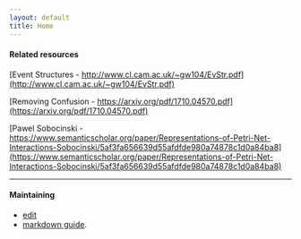 ```yaml
---
layout: default
title: Home
---
```


#### Related resources 
[Event Structures - http://www.cl.cam.ac.uk/~gw104/EvStr.pdf](http://www.cl.cam.ac.uk/~gw104/EvStr.pdf)

[Removing Confusion - https://arxiv.org/pdf/1710.04570.pdf](https://arxiv.org/pdf/1710.04570.pdf)

[Pawel Sobocinski - https://www.semanticscholar.org/paper/Representations-of-Petri-Net-Interactions-Sobocinski/5af3fa656639d55afdfde980a74878c1d0a84ba8](https://www.semanticscholar.org/paper/Representations-of-Petri-Net-Interactions-Sobocinski/5af3fa656639d55afdfde980a74878c1d0a84ba8)

----

#### Maintaining

- [edit](https://github.com/PetriNets/petrinets.github.io/edit/master/index.md)
- [markdown guide](https://guides.github.com/features/mastering-markdown/).

<script>
    // pnet1
    var states_pnet1 = [
        {label:'a', y:10, x:20},
        {label:'b', y:30, x:20},
        {label:'c', y:10, x:80},
        {label:'d', y:30, x:80},
        {label:'queue', y:20, x:50},
    ]

    var transitions_pnet1 = [
        {label: 'x', y: 20, x: 30,
            pre: {a: 1},
            post: { queue: 1, b: 1 }
        },
        {label: 'y', y: 20, x: 10,
            pre: {b: 1},
            post: {a: 1}
        },
        {label: 'w', y: 20, x: 70,
            pre: {queue: 1, d: 1},
            post: {c: 1}
        },
        {label: 'z', y: 20, x: 90,
            pre: {c: 1},
            post: {d: 1}}
    ];

    var marking_pnet1 = {a: 1, d: 1};
    // end pnet1    

    // pnet2
    var states_pnet2 = [
        {label:'a', y:60, x:20},
        {label:'b0', y:30, x:100},
        {label:'b1', y:90, x:100},
        {label:'d0', y:30, x:180},
        {label:'d1', y:90, x:180},
        {label:'c', y:60, x:260}
    ]

    var transitions_pnet2 = [
        {label: 'x', y: 60, x: 60,
            pre: {a: 1},
            post: { b0: 1, b1: 1 }
        },
        {label: 'z0', y: 30, x: 140,
            pre: {b0: 1},
            post: {d0: 1}
        },
        {label: 'z1', y: 90, x: 140,
            pre: {b1: 1},
            post: {d1: 1}
        },
        {label: 'y', y: 60, x: 220,
            pre: { d0: 1, d1: 1 },
            post: {c: 1}}
    ];

    var marking_pnet2 = {a: 1};
    // pnet 2

    // pnet 3
    var states_pnet3 = [
        { label: 'a', y: 30, x: 10 },
        { label: 'b', y: 30, x: 30 },
        { label: 'c', y: 30, x: 90 },
        { label: 'd', y: 30, x: 70 },
        { label: 'queue', y: 30, x: 50 },
    ]
    var transitions_pnet3 = [
        {
            label: 'x', y: 20, x: 30,
            pre: { a: 1 },
            post: { queue: 1, b: 1 }
        },
        {
            label: 'y', y: 40, x: 30,
            pre: { b: 1, queue: 1 },
            post: { a: 1 }
        },
        {
            label: 'w', y: 20, x: 70,
            pre: { queue: 1, d: 1 },
            post: { c: 1 }
        },
        {
            label: 'z', y: 40, x: 70,
            pre: { c: 1 },
            post: { d: 1, queue: 1 }
        }
    ];

    var marking_pnet3 = { a: 1, d: 1 };
    //end pnet3

    scaleModel(transitions_pnet1, states_pnet1, 4, 4);
    scaleModel(transitions_pnet3, states_pnet3, 4, 4);

    // drawing stuffs
    drawNet('#pnet1', states_pnet1, transitions_pnet1, marking_pnet1);
    drawNet('#pnet2', states_pnet2, transitions_pnet2, marking_pnet2);
    drawNet('#pnet3', states_pnet3, transitions_pnet3, marking_pnet3);
</script>
